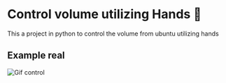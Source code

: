 
# Control volume utilizing Hands   🚀  

This a project in python to control the volume from ubuntu utilizing hands


## Example real


![Gif control](doc/doc.gif)